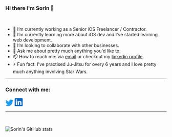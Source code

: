 ### Hi there I'm Sorin 👋

<br/>

- 🔭 I’m currently working as a Senior iOS Freelancer / Contractor.
- 🌱 I’m currently learning more about iOS dev and I've started learning web development.
- 🤝 I’m looking to collaborate with other businesses.
- 💬 Ask me about pretty much anything you'd like to.
- 📫 How to reach me: via [email][email] or checkout my [linkedin profile][linkedin].
- ⚡ Fun fact: I've practised Ju-Jitsu for overy 6 years and I love pretty much anything involving Star Wars.

---

### Connect with me:

<a href="https://twitter.com/sorin_miroiu"><img alt="Twitter" width="25px" src="./res/twitter-icon.svg"></a>
<a href="https://www.linkedin.com/in/sorin-miroiu"><img alt="Twitter" width="25px" src="./res/linkedin-icon.svg"></a>

---

<br/>

![Sorin's GitHub stats][github-stats]

<br/>

[twitter]: https://twitter.com/sorin_miroiu
[linkedin]: https://www.linkedin.com/in/sorin-miroiu/
[email]: mailto:sorinmiroiu.sm@gmail.com
[github-stats]: https://github-readme-stats.vercel.app/api?username=sorinmiroiu97&show_icons=true&theme=github_dark&hide_border=false&border_radius=25&border_color=58A6FF&count_private=true&custom_title=Sorin's%20Github%20Stats